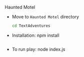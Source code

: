 Haunted Motel 

- Move to `Haunted Motel` directory
    ```sh
    cd TextAdventures
    ```

-   Installation:
    npm install
    ```
-   To run play:
    node index.js
    ```

